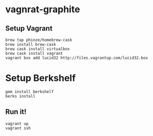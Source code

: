 # vagnrat-graphite

## Setup Vagrant

```
brew tap phinze/homebrew-cask
brew install brew-cask
brew cask install virtualbox
brew cask install vagrant
vagrant box add lucid32 http://files.vagrantup.com/lucid32.box
```

# Setup Berkshelf
```
gem install berkshelf
berks install
```


## Run it!

```
vagrant up
vagrant ssh
```


